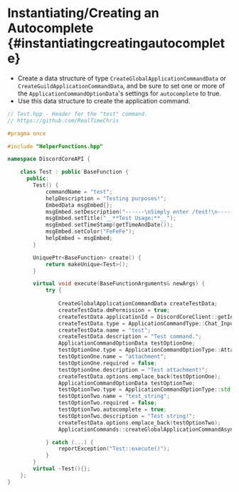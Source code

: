 Instantiating/Creating an Autocomplete {#instantiatingcreatingautocomplete}
============ 
- Create a data structure of type `CreateGlobalApplicationCommandData` or `CreateGuildApplicationCommandData`, and be sure to set one or more of the `ApplicationCommandOptionData`'s settings for `autocomplete` to true.
- Use this data structure to create the application command.

```cpp
// Test.hpp - Header for the "test" command.
// https://github.com/RealTimeChris

#pragma once

#include "HelperFunctions.hpp"

namespace DiscordCoreAPI {

	class Test : public BaseFunction {
	  public:
		Test() {
			commandName = "test";
			helpDescription = "Testing purposes!";
			EmbedData msgEmbed{};
			msgEmbed.setDescription("------\nSimply enter /test!\n------");
			msgEmbed.setTitle("__**Test Usage:**__");
			msgEmbed.setTimeStamp(getTimeAndDate());
			msgEmbed.setColor("FeFeFe");
			helpEmbed = msgEmbed;
		}

		UniquePtr<BaseFunction> create() {
			return makeUnique<Test>();
		}

		virtual void execute(BaseFunctionArguments& newArgs) {
			try {
				
				CreateGlobalApplicationCommandData createTestData;
				createTestData.dmPermission = true;
				createTestData.applicationId = DiscordCoreClient::getInstance()->getBotUser().id;
				createTestData.type = ApplicationCommandType::Chat_Input;
				createTestData.name = "test";
				createTestData.description = "Test command.";
				ApplicationCommandOptionData testOptionOne;
				testOptionOne.type = ApplicationCommandOptionType::Attachment;
				testOptionOne.name = "attachment";
				testOptionOne.required = false;
				testOptionOne.description = "Test attachment!";
				createTestData.options.emplace_back(testOptionOne);
				ApplicationCommandOptionData testOptionTwo;
				testOptionTwo.type = ApplicationCommandOptionType::std::string;
				testOptionTwo.name = "test_string";
				testOptionTwo.required = false;
				testOptionTwo.autocomplete = true;
				testOptionTwo.description = "Test string!";
				createTestData.options.emplace_back(testOptionTwo);
				ApplicationCommands::createGlobalApplicationCommandAsync(createTestData).get();

			} catch (...) {
				reportException("Test::execute()");
			}
		}
		virtual ~Test(){};
	};
}
```
